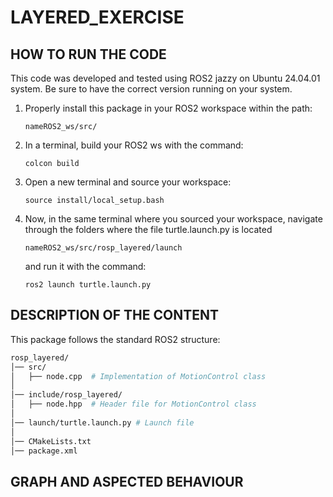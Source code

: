 # LAYERED_EXERCISE


## HOW TO RUN THE CODE
This code was developed and tested using ROS2 jazzy on Ubuntu 24.04.01 system. Be sure to have the correct version running on your system.

1. Properly install this package in your ROS2 workspace within the path:
   ```
   nameROS2_ws/src/
   ```
2. In a terminal, build your ROS2 ws with the command:
   ```
   colcon build
   ```
3. Open a new terminal and source your workspace:
   ```
   source install/local_setup.bash
   ```
4. Now, in the same terminal where you sourced your workspace, navigate through the folders where the file turtle.launch.py is located
   ```
   nameROS2_ws/src/rosp_layered/launch
   ```
   and run it with the command:
   ```
   ros2 launch turtle.launch.py
   ```
## DESCRIPTION OF THE CONTENT

This package follows the standard ROS2 structure:

```bash
rosp_layered/
│── src/
│   ├── node.cpp  # Implementation of MotionControl class
│
│── include/rosp_layered/
│   ├── node.hpp  # Header file for MotionControl class
│
│── launch/turtle.launch.py # Launch file
│
│── CMakeLists.txt
│── package.xml

```
## GRAPH AND ASPECTED BEHAVIOUR


   
